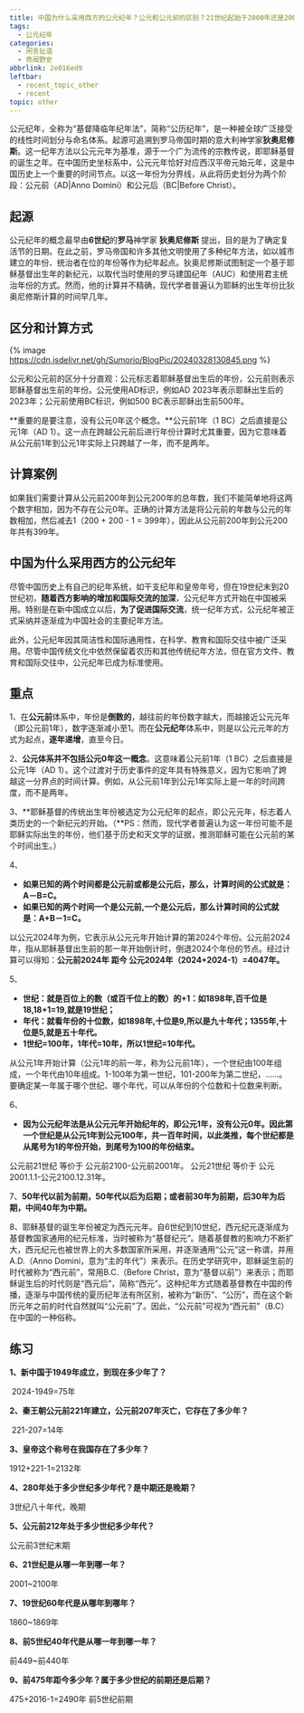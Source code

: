 ```yaml
---
title: 中国为什么采用西方的公元纪年？公元和公元前的区别？21世纪起始于2000年还是2001年？
tags:
  - 公元纪年
categories:
  - 闲言扯语
  - 奇闻野史
abbrlink: 2e016ed9
leftbar:
  - recent_topic_other
  - recent
topic: other
---
```

公元纪年，全称为“基督降临年纪年法”，简称“公历纪年”，是一种被全球广泛接受的线性时间划分与命名体系。起源可追溯到罗马帝国时期的意大利神学家**狄奥尼修斯**。这一纪年方法以公元元年为基准，源于一个广为流传的宗教传说，即耶稣基督的诞生之年。在中国历史坐标系中，公元元年恰好对应西汉平帝元始元年，这是中国历史上一个重要的时间节点。以这一年份为分界线，从此将历史划分为两个阶段：公元前（AD|Anno Domini）和公元后（BC|Before Christ）。

<!-- more -->

## 起源

公元纪年的概念最早由**6世纪**的**罗马**神学家 **狄奥尼修斯** 提出，目的是为了确定复活节的日期。在此之前，罗马帝国和许多其他文明使用了多种纪年方法，如以城市建立的年份、统治者在位的年份等作为纪年起点。狄奥尼修斯试图制定一个基于耶稣基督出生年的新纪元，以取代当时使用的罗马建国纪年（AUC）和使用君主统治年份的方式。然而，他的计算并不精确，现代学者普遍认为耶稣的出生年份比狄奥尼修斯计算的时间早几年。

## 区分和计算方式

{% image https://cdn.jsdelivr.net/gh/Sumorio/BlogPic/20240328130845.png %}

公元和公元前的区分十分直观：公元标志着耶稣基督出生后的年份，公元前则表示耶稣基督出生前的年份。公元使用AD标识，例如AD 2023年表示耶稣出生后的2023年；公元前使用BC标识，例如500 BC表示耶稣出生前500年。

**重要的是要注意，没有公元0年这个概念。**公元前1年（1 BC）之后直接是公元1年（AD 1）。这一点在跨越公元前后进行年份计算时尤其重要，因为它意味着从公元前1年到公元1年实际上只跨越了一年，而不是两年。

## 计算案例

如果我们需要计算从公元前200年到公元200年的总年数，我们不能简单地将这两个数字相加，因为不存在公元0年。正确的计算方法是将公元前的年数与公元的年数相加，然后减去1（200 + 200 - 1 = 399年），因此从公元前200年到公元200年共有399年。

## 中国为什么采用西方的公元纪年

尽管中国历史上有自己的纪年系统，如干支纪年和皇帝年号，但在19世纪末到20世纪初，**随着西方影响的增加和国际交流的加深**，公元纪年方式开始在中国被采用。特别是在新中国成立以后，**为了促进国际交流**，统一纪年方式，公元纪年被正式采纳并逐渐成为中国社会的主要纪年方法。

此外，公元纪年因其简洁性和国际通用性，在科学、教育和国际交往中被广泛采用。尽管中国传统文化中依然保留着农历和其他传统纪年方法，但在官方文件、教育和国际交往中，公元纪年已成为标准使用。

## 重点

1、在**公元前**体系中，年份是**倒数的**，越往前的年份数字越大，而越接近公元元年（即公元前1年），数字逐渐减小至1。而在**公元纪年**体系中，则是以公元元年的方式为起点，**逐年递增**，直至今日。

2、**公元体系并不包括公元0年这一概念**。这意味着公元前1年（1 BC）之后直接是公元1年（AD 1）。这个过渡对于历史事件的定年具有特殊意义，因为它影响了跨越这一分界点的时间计算。例如，从公元前1年到公元1年实际上是一年的时间跨度，而不是两年。

3、**耶稣基督的传统出生年份被选定为公元纪年的起点，即公元元年，标志着人类历史的一个新纪元的开始。（**PS：然而，现代学者普遍认为这一年份可能不是耶稣实际出生的年份，他们基于历史和天文学的证据，推测耶稣可能在公元前的某个时间出生。）

4、

- **如果已知的两个时间都是公元前或都是公元后，那么，计算时间的公式就是：A－B=C。**
- **如果已知的两个时间一个是公元前,一个是公元后，那么计算时间的公式就是：A+B－1=C。**

以公元2024年为例，它表示从公元元年开始计算的第2024个年份。公元前2024年，指从耶稣基督出生前的那一年开始倒计时，倒退2024个年份的节点。经过计算可以得知：**公元前2024年 距今 公元2024年（2024+2024-1）=4047年。**

5、

- **世纪：就是百位上的数（或百千位上的数）的+1：如1898年,百千位是18,18+1=19,就是19世纪；**
- **年代：就看年份的十位数，如1898年,十位是9,所以是九十年代；1355年,十位是5,就是五十年代。**
- **1世纪=100年，1年代=10年，所以1世纪=10年代。**

从公元1年开始计算（公元1年的前一年，称为公元前1年），一个世纪由100年组成，一个年代由10年组成。1-100年为第一世纪，101-200年为第二世纪，……。要确定某一年属于哪个世纪、哪个年代，可以从年份的个位数和十位数来判断。

6、
- **因为公元纪年法是从公元元年开始纪年的，即公元1年，没有公元0年。因此第一个世纪是从公元1年到公元100年，共一百年时间，以此类推，每个世纪都是从尾号为1的年份开始，到尾号为100的年份结束。**

公元前21世纪 等价于 公元前2100-公元前2001年。
公元21世纪 等价于 公元2001.1.1-公元2100.12.31年。



7、**50年代以前为前期，50年代以后为后期；或者前30年为前期，后30年为后期，中间40年为中期。**

8、耶稣基督的诞生年份被定为西元元年。自6世纪到10世纪，西元纪元逐渐成为基督教国家通用的纪元标准，当时被称为“基督纪元”。随着基督教的影响力不断扩大，西元纪元也被世界上的大多数国家所采用，并逐渐通用“公元”这一称谓，并用A.D.（Anno Domini，意为“主的年代”）来表示。在历史学研究中，耶稣诞生前的时代被称为“西元前”，常用B.C.（Before Christ，意为“基督以前”）来表示；而耶稣诞生后的时代则是“西元后”，简称“西元”。这种纪年方式随着基督教在中国的传播，逐渐与中国传统的夏历纪年法有所区别，被称为“新历”、“公历”，而在这个新历元年之前的时代自然就叫“公元前”了。因此，“公元前”可视为“西元前”（B.C）在中国的一种俗称。

## 练习

**1、新中国于1949年成立，到现在多少年了？**

​     2024-1949=75年

**2、秦王朝公元前221年建立，公元前207年灭亡，它存在了多少年？**

​    221-207=14年

**3、皇帝这个称号在我国存在了多少年？**

  1912+221-1=2132年

**4、280年处于多少世纪多少年代？是中期还是晚期？**

 3世纪八十年代，晚期

**5、公元前212年处于多少世纪多少年代？**

 公元前3世纪末期

**6、21世纪是从哪一年到哪一年？**

 2001~2100年

**7、19世纪60年代是从哪年到哪年？**

 1860~1869年

**8、前5世纪40年代是从哪一年到哪一年？**

 前449~前440年

**9、前475年距今多少年？属于多少世纪的前期还是后期？**

475+2016-1=2490年     前5世纪前期 
